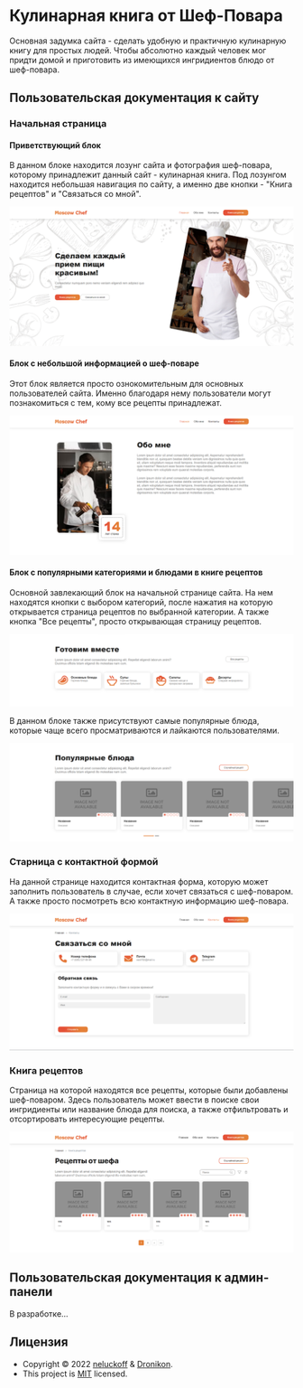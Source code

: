 # Кулинарная книга от Шеф-Повара

Основная задумка сайта - сделать удобную и практичную кулинарную книгу для простых людей.
Чтобы абсолютно каждый человек мог придти домой и приготовить из имеющихся ингридиентов блюдо от шеф-повара.

## Пользовательская документация к сайту
### Начальная страница
#### Приветствующий блок

В данном блоке находится лозунг сайта и фотография шеф-повара, которому принадлежит данный сайт -  кулинарная книга. 
Под лозунгом находится небольшая навигация по сайту, а именно две кнопки - "Книга рецептов" и "Связаться со мной".

<img src="https://raw.githubusercontent.com/neluckoff/moscow-chef/master/docs/hero.png">

#### Блок с небольшой информацией о шеф-поваре

Этот блок является просто ознокомительным для основных пользователей сайта. 
Именно благодаря нему пользователи могут познакомиться с тем, кому все рецепты принадлежат.

<img src="https://raw.githubusercontent.com/neluckoff/moscow-chef/master/docs/about.png">

#### Блок с популярными категориями и блюдами в книге рецептов

Основной завлекающий блок на начальной странице сайта. 
На нем находятся кнопки с выбором категорий, после нажатия на которую открывается страница рецептов по выбранной категории.
А также кнопка "Все рецепты", просто открывающая страницу рецептов.

<img src="https://raw.githubusercontent.com/neluckoff/moscow-chef/master/docs/rec1.png">

В данном блоке также присутствуют самые популярные блюда, которые чаще всего просматриваются и лайкаются пользователями.

<img src="https://raw.githubusercontent.com/neluckoff/moscow-chef/master/docs/rec2.png">

### Старница с контактной формой

На данной странице находится контактная форма, которую может заполнить пользователь в случае, если хочет связаться с шеф-поваром.
А также просто посмотреть всю контактную информацию шеф-повара.

<img src="https://raw.githubusercontent.com/neluckoff/moscow-chef/master/docs/contact.png">

### Книга рецептов

Страница на которой находятся все рецепты, которые были добавлены шеф-поваром.
Здесь пользователь может ввести в поиске свои ингридиенты или название блюда для поиска, а
также отфильтровать и отсортировать интересующие рецепты.

<img src="https://raw.githubusercontent.com/neluckoff/moscow-chef/master/docs/recepts.png">

## Пользовательская документация к админ-панели

В разработке...

## Лицензия

- Copyright © 2022 [neluckoff](https://github.com/neluckoff) & [Dronikon](https://github.com/dronikosha).
- This project is [MIT](https://github.com/neluckoff/moscow-chef/blob/master/LICENSE) licensed.
